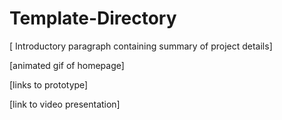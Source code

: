 # Template-Directory


[ Introductory paragraph containing summary of project details]

[animated gif of homepage]

[links to prototype]

[link to video presentation]
